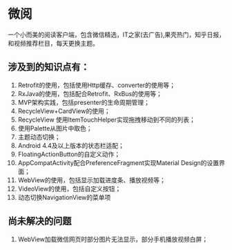 # 微阅
一个小而美的阅读客户端，包含微信精选，IT之家(去广告),果壳热门，知乎日报，和视频推荐栏目，每天更换主题。
## 涉及到的知识点有：
1. Retrofit的使用，包括使用Http缓存、converter的使用等；
2. RxJava的使用，包括配合Retrofit、RxBus的使用等；
3. MVP架构实践，包括presenter的生命周期管理；
4. RecycleView+CardView的使用；
5. RecycleView 使用ItemTouchHelper实现拖拽移动到不同的列表；
6. 使用Palette从图片中取色；
7. 主题动态切换；
8. Android 4.4及以上版本的状态栏适配；
9. FloatingActionButton的自定义动作；
10. AppCompatActivity配合PreferenceFragment实现Material Design的设置界面；
11. WebView的使用，包括显示加载进度条、播放视频等；
12. VideoView的使用，包括自定义按钮；
13. 动态切换NavigationView的菜单项

## 尚未解决的问题
1. WebView加载微信网页时部分图片无法显示，部分手机播放视频白屏；
